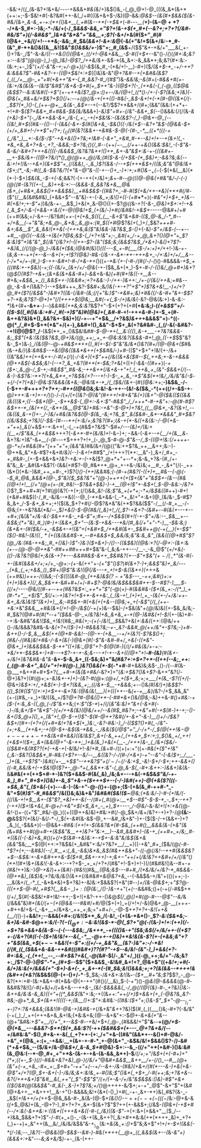 -&&:+/(*(_(*&-&?+!&+&/-_--_-+&&&+#_&(&_/+)&$()&_-(_@_@+!-@_(((&_&*(&+*(++:+;-$-$&!+#(-&?&#(++-&(_/+#(((&+&+$-/&)(@-&&:_@&$--(&(#+$&&($(&-#&/(&+_&-&_+-+:(*+(()&*__(_+#(&--+*(-+$&+_(-#-*--__(*__+)-(&$-@+*$?-/+&-$_#+:-)&;-*-/&/+(-/_$_&&$-&&_+"$?+!&-+$(+_#+(--&?+;+?+?(/&#-#&/$"+)(/-&_#_&$"_)&*&"&*&"+"&&__+;$?(-_&+/+&(#($+"_#(#(@&+_+&/(/+!--+*&;-&&;_#_$&(_&&*+!-&+:&*_@(-&(+"&!+$(&+/&:-*_#-(&"_#-*+&()&((&__&!($&"_$()&$&/+_-)$"+;_#_(&$__+/($$"&+-+&/+"___&(_+-()+?&-_/$"-&-*&/((--+&()()(@_&_+_((/+!-@&+&*&*__-$-#((+$+--*&"()-/_(_)(*(#+:&;&?+:-_-_&!$"(@(@-)_)-@_)&)-@$?_/++&/&*+-&$-*(&_&+:-&_&&*+;&;&?(#+:&:-(&:+;+-_)$"(_+/(-&"&-+;+/-@+)(/-&_$(&_#_-(*&/+!-__)-#+)($_/(&+$-*_-+/-++?&:&&&?$"-#&+&?-+-((@+$&!+:+$_(()&)&-&"_@+?&#-*-+(+&#&*(&$?(_((_/+__@-_+"+#(+&++"&+-(_#_&&?-#_/(#$"_)&_-&&!&;-&(#_+(*-#&&+#(+-(&:+/&(&(&--(&!$"&#$"_/_&+&-$+#(+_$_++"_&-)(@_$+?(-_(+*&(-(_(-@_(($_@&(&$$?--&:&!&#((-+$"(+-*+_++&($?_@+:()+--/&/(@+!_((*()-/+-(-$?(&&;+)&)(*-@&*(_+*_#&*+*&/+$&?+$()(/+:_--+(@(/&-+_(++(()-#&(-_&$-&+!+(-*(#-@((&*(/(-_$$?(*_)()-(_(++-@+__&(&-_&$+--*+(--&?_/_$$?+*&&+/(#+;(&&"(&&:(++*+-+!+#-$_($?+&&+_#+#&&-$&(&/_&&&+)-_&)$"+#+-(/&"-&&+_$(-_-()&&&:(/(/(&-*&(+&_)-$+"(-_/&++&&-&+_/&-(_+:_-+(+$____&!&:-(&(&_$?-/_)-@&+-@_(--((&!_#+$(_(#&--(()-_-(-(&&(-&+-$(#()&+&_-$&(_)((-/&(+$--&?+"&$-(_@&&-$+(+/+_&#+!-/+*$"+/$?+;(_()($(#(_&?(&&+-+&#&_-$-@(-(#-_-*__((+*(((-+(_/&"_)__+:-&($-/$"-+&+&(()+?&;+!&#-(-&+"_+&#_#-+--&)+!+--+(&+!(_-*&_+&_&+?+&-_+?_-&&&;-$+?&;()(/_#-*-(+$+/-$_-__(/+_+-+*&(_)(&&:_$&!_-(-$"&-&-&/_-&#+?+++&((((-/&&&$_/&?&?&*+!()+*_&+-&"&$+:&_-*+-(*((&#+-___+-$&/&+-((@+?&/(*()_@(@++_@(/&;(#($_-&-(/+$&-(*_$&)+;-&&?&;&(-*_-&:+!+!_/&*--+&+)(&+$$"+_(/(&&)_-_&_)$?(&&-_/--+$(++*&$+/((&;&"&"_@&!&+($+;(*_-&;-#((_&-$&?&/$?(*$"&$-@$"&-((-+--()+_-*_)+:+;+#()&$-_+(-$_(-$(*&(__&)(*(*-)-$+)_$&(&_-$-+(*-*&;_&&?(-(+-++(+/&)+;_&_+-#-*-@(((@-@&(_+_#&"&/-/-(-)(@(_(#-(&?_((+-(__&)++&:+:--(&&&-$_&&?&+&__@&(&+_(+#&*_&&$(*___)_++&&$&)__+#&$&$-((#&?+_-#-#($(+&/++-*&)(_+*+#(/_#-($"(/__&(&#&#&)_(+&&+$"--&"&)-+-(-*&_+;&!()+((-(*+#__+*__+)(_-#&"+)+$+_+)&--#(+&!+;+-$"+)_)&_(_&_-+-__&_$_)+&(*_&-@()((+-$?_@((_&-*+?(-&-_@&)+$+:+!-+&(_&_$+/-&-(+&&-+:&((+-@(@&!+$_(+(&/-)+#(/&#&!-+&$+--*---@&#+/+#(++#(&&;+/-&+--/&?&#(_++-_(*+(+&_$(((_(__-&+$"&+&#-(($_@-&_/-*_#--+/+&__(-+"&"&;+&_@-_&+&;_&_@+:(#_$(*_(+#_@$?&(+(_)+/_$&?_++*+#-&+;&&__$"_&_&&!(*+&(-(+++&;&($"&)&&-)&?&$_$-*()_+(-&)-*$"+/&$-(--+--+_#__-@()(-_-&_(&_-+(&(+?_@&;&$-(_/+?+!&"+;-_&#(+_/-+_@_&+?()(@+"+_$?&:&)$"+)&"&"_$(/&"(/&?+!_-_((++-$?-(&"($&;&;(&_&$?&$_/+&+)-&()+?$?-+&)&_(/(/(@-@_)-/&&(*($&;(@&#(*&)()_(((---$_+-#(___($-/+:+)+/_++!-)&_-_+*-*(*&;&-+*-_++(+--&--&+(+;+!$?(@&)-#&-(/&-+-&*-*+-+++&+_-/+:&)+/+/__&--(-/+*+/+-(#_)-$-++-&#+!-#-/+&-*+(_)((+_-*&:(+-(-#-/(#(/-/-(_)()-#&&&&_-+$_+(((#&:+-+$&)_(-*+;((-$($&/+_(&+/+/-@&*(-+-($&_&+(*_)-$+*-#-/-_(_()&/_@+#+)&*+?(@_$()(#$?-+&_+;(_&+&(&+&&-#+)_-_&&_+&-&_)(*+#(#+!&((*-+__&--#_+&;+*&$&_+_()_&&$++-)(&&#+;+?+&&:-)-/++-)&++:___/+-(/_(&_(/++&;+#&*-*-@_-&-&+(*(&&?-)--+$&#+++_&?-$&#+;&*_/_)&(-+-+$?$"+_$"+)$?&+&!__-)+/+?_@_#+($?(/&$&"-)&#+?((&-(/&#-(&;(/(*+"&:_)$"-*&#+;&)+#&((/-&-#+"&+-$$?+?-*&;&?$?-@+)+"(/(++++$(@&;__&#(-+(_$-/+)&/&_(-&?-@&(&:+)-&_-&:-*_)&+(#+__-&+_+___-_)-_-)_&&#&*(*+*&;&:&?_&$?+"-$+$(+$?+(+#__(+&:&;_)-_(*(+&$$"+/-(($-$((_#()&:&:+#-/_#(-+)$"&)_#(@&)_+(_&#-#-*+!-++_+&-#-)_+-$_+(#-&++&?&)&*()_&&?&+-$&)+)(/-+--+"+$&__/+?&$_)&++_+&&&$"+)-*((-@(*_/_#+$-$+*(*&"+/(+-)_&&#+!()_&&"-$+$+_&(+?&#&#-_(_(/-&(-&#&?--+!(@(@$?_/__-(&$(*+_+_()&$&!&#_#-$-@-*+(__&:((()_&-+___-+?&?&&&-&;_$$"(+&:(&($&?&$_@+)&/(@_++;_+_+-@&:&!&?(&&&-#+!_@_((-+$_$$"&?&-_$+)&*-)_/(&(@-*-@-_+#&$+*++()_#(+-$(-$"&"&/&*()&?(#+/(@-@&+($_#&(&_-+&/_/(_&:&#&$--+&(@&((&&*&++(+$&#&/-)+#_-(($"+$+"+!&!(+-/&_+_((&"&_&)++(++_&++-_/-#(+(/_((*-/-&+)_(_+$"++(/&((&+&($_#-_-$(_++&;+-&-+&&&(@++&$(*_-&$&;&!-(--+?_&_+&?(#+*(*-$&;$?+$_&(+((+_(-&&-((#++_)(*-+($+:_&_@-/_$_-+;-#&$$"_#&-&;-++&+*(/&+&-+"+!_(_++&_+_(&"-$&_&+(/_(--&_-)-_&_$?&:-*+?(+&_&*+_+?&$&(+?_---+!-)-$-_+_&_-*$"&$(*+!&/_/&/&"&(-$-+(/-(+?(+&)-@&:$?&&&(&+&;-@&!&+-*_/(_($&/(&_+-*(#(*(@&:+*+;__-)&$&_-/-(-$++-#+++*+?+?_++;-#++((_@&*()&;&:&!-&-++--(&!-&($&_-*(++((/+-&$-+__-@_)+++:&-+)+-+/_)()-/-/(*+/(+((&?-@_)&"(#+++!+#_+&"&(+)(&+"-@($&(($((&&_(_&(((&+;((--_$&*(@-_-$++&$-(_@+:-&+:$"-#_&$"_/_/+++*-#-+&"+:-@(#-#$?&$++-*_(&(++(/_-&*+(&__@$"&)+#&:-+&"-$-@+)+?&!_((__@&*_-&?(&+!_--(&((&_&-+()+-_/-)&/+#&(&?&$(@-$(&_-&;+?&_$"_&($&#-_&*-*&&&"_#+$&?((&/&$&;+?&)(/-$&-(*_#---*+(+:&/+;&?&?(#+;_(_&-+(*-_&*(_(+&(&:-/_-_@(+&-+"_+_+_)_&(/+*&$+-+:&++!_-(_-+(#&$+?&!$"-$_#+/---(&)+/_(&:+_((__+/$"&&_(++&$&_+++?(-_&+*-#+(&/&)+!-_&$-)+;-$&&-(-_&+-*-+(__/+*(&__&_-&+?&:+)&"-&_+__(-(#---_+$+*+?+!+_(-_@_$-#-@-_$"&--/_$-((@+!&:(/++++-@-*+/+#&&(#+"(++"+"+;(&&"&)_#&(&$+/(@(($"&:++$?&_++__&++;&:-)-@+*&_&"+&-#$?+&+#_/&)(--)-&+!+#_#$"_/+!+++?(*+:__&"-)_&+/_#+_-+_#&#-_(+-$+&&+&+_)&?-+&:+-(_-+&($?_@+*+"+--*+;&-&_+?&-(#_/+-&"&;_&-_&#(&+&$?(-(&&(+#$?-@_#&*+*_@+_+-+&-/&)&;+__#_-_&+"(/(-_++(&*()(*&:-)&#_++_+#-_+)$?(*_)()_-(++)&&_#&;(-(#-+(#&?(-_(_(+)+__#&--(-@(--$_#_@&_&&&*(@-_$"&)($_$&?&"+"(@-)_++++(+(_$+(&"+"&$_$+-(&--(#&((@+!+!__(/+"(@+(+-(#_#&!--$?&&+$&)-)-+__(@+!$"+-&$+!_$-@-&&:-/&?+*()$?_$+*+#+#(*+?_#_(_@_)&?(-+(+;(/()&*&_&!-(&;$"&_+(+*+;-*+/&$&((#+*+)-#+!(+&#+#&$((-/_#_-&/&--*&((--@_(-*+&+&&-(_-*+_&!+"+:&+(@_(&/&-_$-#$?&_&+_/-$-*&+_&+*+;+!($(&_$+?+#(/-@$?&*&"&(+*$?&&($$"-/__(/-#_+__-/-@&;(+-+&?&&(*&/--_$_)+&()-$-@(#&/(_&)+!_/(_$?-*+&+?-(&#+--#(&(+---+--+#+;(*_&(*&"+/&-&_(-_$&+++&-_+&-$"+;_#+--/+$&$(#+!(-+-$"+/&:--_$&__+--&$&;(*+"&)_#_)(#-)+:(&&*_$+"_--(&:_$-+&&---*&/(#_&(/+"+"-*-)__-$&:&;_)(&+&+-(#($&/-+_-&$&_+-+!(_&"+_(+&#+$_/+*&#(&+-_$&#++_@(-_+(__)(+-$$"($()-#&!-(&!($(_-*(+($(&(&&#_$-*_--#+&&$+$_&&/&;&"&:&_&"_(&&(((@+#$"$?(@_/&:(#&-++&;_#_+()&)-)$"-)&:_)($+&+)-/()--((&$&)(_(@&:+?(/-@+:-(&*+:&_(+-$-$(@-@-@+*&"-#_#+_+#_#+++#+$&"&-(_&;&-++---/__-_-&_@$"(*+/_+&_(-((_)-/&?&?_@&(+;&(&-+?+_---&&#_#&$-&++_$&#&?(+--$"+$&"_$(+-/(_-*$"(&-#(_-+-(&#(&&&+/+;+/+_-@+:-(+*-&(++"+-_(+"$"()$?_)_#(&+?-)+;&&$"&)+_&/---_(*&_(_+;+&&_()_$_#+/_@$"&:&!(@(/&---+_+!+$-&((&*+)(+_++&(++#&)_)+++_-/((&_&;-(-$((((&#-@_(++&)&$(*$?-+$"&$---_-++;&#()+:+(+)+)&&+)(/_&_$&*+*_-&#+#+/+/-#+*$?-@&!&/&$_&&$&#++-$-_-#$?-)___$-((/+/_----@&/((_#-+--++(#&?&$+:_++*+"$"(*-@(_+)-#(&&#&-($+(&_+:-/(*_)_+(#-*+"__+$_/$"_$(/+:-*+)&?+!+$+*-&++&:_(_(&-+!_(+)+!_+_-(&(+-/+/&:++-&+_&/&)&!$"(&+)+)__&;-#_$&+-#(+&(+(+&--(@&;+_+(-&$"(/_(_(++-+&:+*&"_$&&__+#&(&+(/+!-@-/&$(/-+(+_)&--$&)-/+$&(&"_+(@_/&)&((+-$&_&/&;-#_$&?(@_#+#(#(*--+"($&&-@-_+/&?&!+&_&+&_+-*(@-)&#&(+!-$_/(+-$($&)+#--+:&-&#&"_&&!($&_+!&!(#&;_#&(+;-(+(-/&!(__$_&&?+&(*+:&&(*(++:(@&/++()-/&/&&&?&#&-&*-_&(+?+/($-)+)-#&&&?&;-+-_&?-&&#_@(++/&"+-$?&;-)+#-&++()-/-$_&__&$(++(_@+#-&&!--(@_-+-(+&__--_+/+(&?(-$?&$()+;(#&/-/(#&)&!+#_&-/-&+(&(-)_@&+(#(-$"&-&#-#+/_+&(-((*&"-@&+_)+)&&&$&&-$-*+"((+)&:_@$"+?-$(@(#-)(/(/+#&(&/+-+:-*&/+*-$&$&*-)+#---*$?_-+-+-&;&--$-$+!-+--&+(((@+"+!__-#-(&)__(#(&+-+/&!+)&?&#&-&"_&-*__&+-$-&_&+_((-$&;&)+"&_(#&?+:+$+?+*-((++(--&;_++:(_(@-#-&+"_&(/+"+!+#(@-)_)&?()&&(*-$_(-*+#__-#+&&)&;&$-_()-/(--#(&-@___+&++#+#+$+?_(__+#-*(&(&+#&/-_&?+)+"(_&:+$&?()&+$?_-&$+$+"&?(/-@+)&?+)(#(@+;+*-_&)_&+-+)+)-(&?-#(@+:(@+/_+($+_&;+;+___(*(&_-$?((+/(*-@&+_)&$+:+/_+&$(*-)-$+?(&&_+;_((/&*-$__-+&&&;+--_()&*(#_)&!_)+)&$$?-(()_$(#(($"((+:+)+$++-&+?&:(@&(&!___)(+(((*++--&*(+-+__&)(*&?-/+$_&&_&"(+-((#&_-+_)+!&!((&_+/$?_@+?___#-@&(()+*-_(-_#_#+&+(_)&*(@&;-*&)++&-_#()+#&:-+($-(+:&_&-((_@_(-/$"&+_+&;(_+:$"($-*_)+/(/(*&"&:&)+"&+(_-_&_+#(--)-/&;&_+/_$+"&*$"-)(_+/_+_+&(&)(@&/+$+$_/--_&(#_$_#&?+;-+&"+#(-+$_(_#-)+-+;-_()-_&+()_$_@+)()_+_(&"+!_@-$_-+!_)$"-$(#-@_++?&#(/+-_&+"-&-)__()+/-/_$&?&$+/(#+-(+$?+$(/(_+#+_&!+?&+_$(+_)&:_-&?-#&:-)_/-(($$?()+#(_-/&"-(+;+&__(*+&+;-+(@-$+-&$(&-*&&_-_/&&($(/_@$"+"_/-/+*-/_$(@(++!&$-@+--+++-++$&(&+_#+&&)((&!_&$?_&+(-&_++/_(++&*_$+:+;_)_$()&_+/_++!(+&$+!($+;_&+(&&(@+"-&-*+;_)+&(&_)+&(+(__-_/+++)&-_(_/&+($&/-*(*($&#+&(#$?$?(*($-+&-+*(-&!&/+!-*&!+#_(&*+#-/((+(+:+"((+*-#&(+($"+!&"(_&:-$&?()&$&*_#-#&:(+$?+-_-&/--__&_((&?-/-/(#-/_+&+_)-_+"--&"-(-&($+;_/___-_)+(&_-+$?$"-)&#(/+-__+$$"--+*&?$"+$(/-/-$(/-_&:+$_-&!-$+/-$+;++-&&+()((-#_&&/&+(-+$&!_@_($?+-_@-*+(_&&*+:&"-(_@_&-$(_-#+:&++:-)&&+)&*(&-&__&#&(++(++$+#-*-)&?($+&&$-#(&(_&)_/&;&+---+&(-*&$&*$"&/-+-&_)_#+"_#+$+)()&)+-&_$"+&-+($+++$+--(-/-)&#(++)-@(+&($?(((-+$&_&"(_($+&(*-(+)---*&*-)-(&-+"-@_-(_()+-(@+;($-(+&(&_#-++#-*_-&"+$(#_)$"-#_#&&$"_/&(()&;&)&+&"_)&#&#($&!($_$-$___@&;(*&:&/-)-#-(+!&/(-((_/(&-*+!+$__&+-($"$?_+&)++-&(--/(#+(_#(@+:__+$_--#$"-$-$-*_-_$+;-++?(-_++)($+!&+&(_#-@+/-*&"+$_(+$_&+_-_+)_$+---_-_/-@&/-*&-&!+!_(+:+&(_(@-*&!-*()+-((+"$"_#&/-@_)((+((@++&)&)+#&:+#(/-@_$&+_/&_+/&?+-+)+?-/_@___(&:-@__&$$?(*(&(/-&(/-*-/_$_(+-&#_(&-&$-@_+--&#_/&+&"-)+-($($-/-+(&&+-)+?_&_)(_-$&&+)(--@&&+*-#_#&:(++!+-_$(&&?&*(#-$&_(++#()__&&&(&-(+&"(&(*&_+#&++#(@+#-+(*&$&"&__++)&?+"&:+__)--&#_&&#+)-(&-+_(++#+_+/&;_#-*((&((-(-&)+&_#()(+(/+$(*&#-+&)&:+-+$+-&:&"&/&$(&+&(&&"_$&;__+$(@(++:+?&$&(+_&#&"+:&/+?&?+__/__+)((-+&"_#+_($&/(@_(-#-*$?+(+;--&#&)(--/_#__+:(_&_-&&)&*&_&$(#&++&_&+"-*((-@(/&!--_++#(&&$&?+$--&$&:+-&+&#+*+&-$($+#_$&+-+_+_)_-+;&$+-$"+*+/+(_/&!&?++&#+/+/(/&"_(_)(*+!(#+!&+(&&!(-&-&_+:--+?+$-_+_+/+?+/(#&"+!-$+)+!-)(/(#&#&!()&--#+_-+(#&!_++)&:-)_@-+&)_)++_(&#(-(#&!_((#&*__(@&;&$---#+#_/(*&/&/+/&?-*_#&&&-(@+*&)_(&$_)&;+?&/&/_&()(&++(/&#&#+&_@&?_+&_-*-(-&&$&-+/&"+(()(++;-)-__&(&+/(_-*_(_-&*&*&)+$+?&)+-&)&:+$&&$?(+&"(#-_-)+/(&-@&$+;+"$?_@-*(((++$-@-#(_+#$?(__&&$-_-)+:(@($&:_/()-)&-+*+"(_+(_--&&#&;()+(-+(/-#&$+*(/+/_$(#(-&$&!+#+!&!-++;-$+!(+&?-++-()_&_@_$(/_@()+#(@-#---@$"--&/_&(/&&&"&)_#+(&$(/(+-$(+(@&&---#&#_/+#_/_@($+(+)_+(/+!+/-&(@&+_@-__(+++-+#++&!+&-(_-&+__+/&*&-_++_+;&;+"+#+/-_-@-$+*+?+?+-&!(*+_+&(__/(_()-)+__&&!+;--&&&(+#+:(/&!($+*_&_/(-&!_-(+(&-*&*()-_$?-_&:($&*&;-&+)&-&#-$_@+*+:&/(-$?(-((_@+:-$&:&!(_&$-*-@(_$?+"_@(*-/(&-*_)+!+:(++)(/-+_$+?&+&&+&(&-$-*-*(-(---&$&;_/&++*_-+(((()&-+"($&;&$(/+/&/++-((+$?+*-_(/&_+?(#_((-(-($+!&!&!+--&(_-*__-@++-+()&)+*&!&(&-$?(+-(+&&;&"+?+"&$(&&_+$_(+$--+$&*&!(+_-$"+:((+/-+_&&"&__(&?-)&"+:-/-*&!(/(#_((_($_&&_+&-&&-++&#(((#&#+)$?$?(#$?$"-_+$--&/&!-(&"-)_)+&&(+?-#+:&&_-(_(*+!__--_--#+$&?+&(_-@(*&#-$(/-_&"+/_)((-@_++;&/+"-/&;&?+:_/$?-@-)_@$"-*+_(#+$--_$$"($+&&$_-&!&#_&+!+?_@&+$"((+*&!+;+#(-&/+)&:&(+/_&&&(_+"-$+)-&+(-_+_&+-*(-(#_$&;&!()&&&;+;+?(&(&&*_--*+++!&(_&_#++(*&?(_&$&$(@-(+-()+/-*__-$_$&;-/_&+&+:&!(_&__-___-($+__#+"&;$?_$$?_-_@--&?(*+:+#-(&:+&&+-#(*&&-@(+-++"(#()(/__&)_$-(-_+"_)()-@_&(@-&&&&_(@-#-&&#&?&!()_/-#(+_&_)+/(+_&+&-*-_-_++&-_(&(-$&&&&(_-/_@(/(@((&)-#-_+?&)()&:-&++&/&:&-&_&)((+"+((*_&&$(*&"+:&;-+((&*+$+:$"++(/+)_$+&&+(+_(-@&?&_&?-#&;-@+*_&_$+_(&+_+!(_(((-+;(&__()+:$"+:&#&:-((#&:($+"+;()&-$"_$+"-@--_$_)_(-$_+-)$?+:$?&+&&&;(&&!(#-@&-+)&#&-+*(/&+&"_&+_+?&)($(#_(_((___()&;-#+?(-&/&"(-+(_)_/_++(+++&+&_&+!&;(*&:&+&;(@--&+&"+:-$_@+-&+&(+"&--_(@+"&#&:+_$"+__/(/+"_+--&$-#-_-+&/+$+/_@-_(#&&&!+"$"__&__--__+(@_/+$-@(*&__---&&&?-$+*($(*_&&:$?(-_++*($&#&$+(+---_@+?&+&/(*_--+_/&#&:&"-$()_#+&-+-&(_(_+?++-(+:_/+"+&-((#&"(&&*+--&()+#-@&/-+&"_+(@&_+:(+_-+&&:__+(&+-+-#-*_+-@(&+"_-&$&/&!+$&&()$?-/_)-_&#(*+_&+_$&_--($_/&+_/&_-@&$+/_&-&_$+#_@&)-$+:--&_-((/+"+*(+&#-)()&:&#(&_@&:(--*-@_#+_+"+*&-(&-+-+&-(&-&&_&*+)-$___/(/+;+"_/&*_$+(+(-#+)+"(*+;((+-_$-)(/_/-#&&+_&?+_&)_@-)(/&*_/+"_@&#___+_&&$__&++__/+-(/()_--#__(@+(&"+(-+_+&_-#+_+:_$+#+"-++"+(--+/--&+-/&-(#&)_(+&+/(#(*--__-&-)_+&(+&-@$"+/+?(@_$+-&+(_-)-/&/&;&_+:&!_&_+__-#()&;$"()&*(_+$+*_/-#(*_++;&;+?&+_&--&?(/+*_+&+_)$"&#__&(_++"(_$"-$$"$"_/(___+/(+-&-/+/&"&$&$&:()&)-#$"+&+(($()&#(@_(&&_$&"-#_&(-_&-)+?$?&;+/()_@++++-&_/_$+;+-+"_@$"-&+"$"+(&#(@+&++__+&+++!__&-+"()-&&&&;&!+(&*(-()_)+#(_-+-_&+-*+)&(_#&?(&-_-_&$(_+!&++/+(_++$-@&_&&-#-_&(&-(@-$+_(&()()-$-++(--+(-(((-$_/&:-@+&-&(_(_+$_@&)+(&_-@+?-)_#+?+?+_&*-$(&+?$"$?++(+-&&$+;(/&$-*(@&+(-+$+#(--/+:&(-&+*&:+:((&*((+++&+&((-#-(_/&)((&-$"-*+(+:&+(+&&+"__($_/--+)&&_$&&+?+)$"-/-#(+_+()-_-(&-+(&_&++?(_&:+#+*&:&(+*(*+++_&)+_+?+(_)+-+)+_&"++(&__&/_/&/&/&$&"&-+$_)_@($&:+*&(&_+:()+*$"&;&+$"+!+/_+-$+!(&&(-*(/-)&;--_)&?(--@&&(@-$&$--&#-)-#&(+*++(__@+_((_&&$(&+*--(*_&_-&"+)(&&&+:+_&"---_&;&+&/_$_)-_+-_(&-(++-
